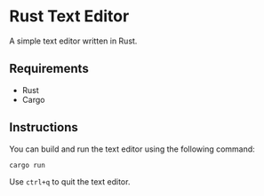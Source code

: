 # Rust Text Editor

A simple text editor written in Rust.

## Requirements
- Rust
- Cargo

## Instructions
You can build and run the text editor using the following command:
```rust
cargo run
```

Use `ctrl+q` to quit the text editor.
